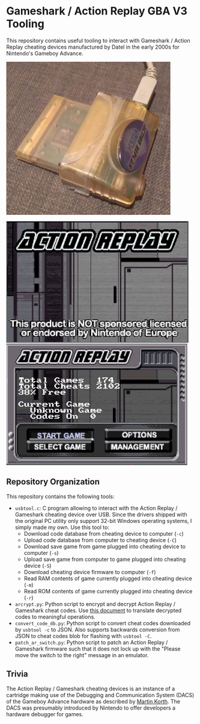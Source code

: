# Gameshark / Action Replay GBA V3 Tooling

This repository contains useful tooling to interact with Gameshark / Action
Replay cheating devices manufactured by Datel in the early 2000s for Nintendo's
Gameboy Advance.

![Action Replay Device](ar_device.png)

![Action Replay Firmware Title Screen](ar_title.png) ![Action Replay Firmware Main Menu](ar_menu.png)


## Repository Organization

This repository contains the following tools:

- `usbtool.c`: C program allowing to interact with the Action Replay / Gameshark
  cheating device over USB. Since the drivers shipped with the original PC utility
  only support 32-bit Windows operating systems, I simply made my own. Use this
  tool to:
  - Download code database from cheating device to computer (`-c`)
  - Upload code database from computer to cheating device (`-C`)
  - Download save game from game plugged into cheating device to computer (`-s`)
  - Upload save game from computer to game plugged into cheating device (`-S`)
  - Download cheating device firmware to computer (`-f`)
  - Read RAM contents of game currently plugged into cheating device (`-m`)
  - Read ROM contents of game currently plugged into cheating device (`-r`)
- `arcrypt.py`: Python script to encrypt and decrypt Action Replay / Gameshark
  cheat codes. Use [this document](https://macrox.gshi.org/The%20Hacking%20Text.htm#AR_V3_Code_Types)
  to translate decrypted codes to meaningful operations.
- `convert_code_db.py`: Python script to convert cheat codes downloaded by
  `usbtool -c` to JSON. Also supports backwards conversion from JSON to cheat
  codes blob for flashing with `usbtool -C`.
- `patch_ar_switch.py`: Python script to patch an Action Replay / Gameshark
  firmware such that it does not lock up with the "Please move the switch to the
  right" message in an emulator.

## Trivia

The Action Replay / Gameshark cheating devices is an instance of a cartridge
making use of the Debugging and Communication System (DACS) of the Gameboy
Advance hardware as described by
[Martin Korth](https://problemkaputt.de/gbatek.htm#gbacartbackupdacs). The DACS
was presumably introduced by Nintendo to offer developers a hardware debugger
for games.
